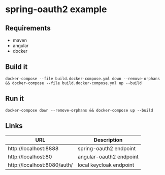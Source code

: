 # spring-oauth2 example

## Requirements

* maven
* angular
* docker

## Build it

```
docker-compose --file build.docker-compose.yml down --remove-orphans && docker-compose --file build.docker-compose.yml up --build
```

## Run it

```
docker-compose down --remove-orphans && docker-compose up --build
```

## Links

| URL | Description |
|-----|-------------|
| http://localhost:8888 | spring-oauth2 endpoint |
| http://localhost:80 | angular-oauth2 endpoint |
| http://localhost:8080/auth/ | local keycloak endpoint |

